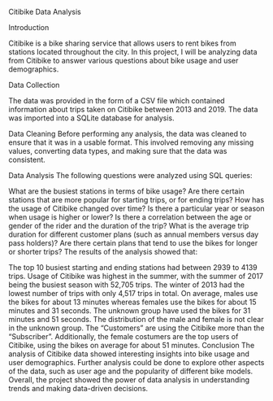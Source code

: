 Citibike Data Analysis

Introduction

Citibike is a bike sharing service that allows users to rent bikes from stations located throughout the city. In this project, I will be analyzing data from Citibike to answer various questions about bike usage and user demographics.

Data Collection

The data was provided in the form of a CSV file which contained information about trips taken on Citibike between 2013 and 2019. The data was imported into a SQLite database for analysis.

Data Cleaning
Before performing any analysis, the data was cleaned to ensure that it was in a usable format. This involved removing any missing values, converting data types, and making sure that the data was consistent.

Data Analysis
The following questions were analyzed using SQL queries:

What are the busiest stations in terms of bike usage? Are there certain stations that are more popular for starting trips, or for ending trips?
How has the usage of Citibike changed over time? Is there a particular year or season when usage is higher or lower?
Is there a correlation between the age or gender of the rider and the duration of the trip?
What is the average trip duration for different customer plans (such as annual members versus day pass holders)? Are there certain plans that tend to use the bikes for longer or shorter trips?
The results of the analysis showed that:

The top 10 busiest starting and ending stations had between 2939 to 4139 trips.
Usage of Citibike was highest in the summer, with the summer of 2017 being the busiest season with 52,705 trips. The winter of 2013 had the lowest number of trips with only 4,517 trips in total.
On average, males use the bikes for about 13 minutes whereas females use the bikes for about 15 minutes and 31 seconds. The unknown group have used the bikes for 31 minutes and 51 seconds. The distribution of the male and female is not clear in the unknown group.
The “Customers” are using the Citibike more than the “Subscriber”. Additionally, the female costumers are the top users of Citibike, using the bikes on average for about 51 minutes.
Conclusion
The analysis of Citibike data showed interesting insights into bike usage and user demographics. Further analysis could be done to explore other aspects of the data, such as user age and the popularity of different bike models. Overall, the project showed the power of data analysis in understanding trends and making data-driven decisions.
